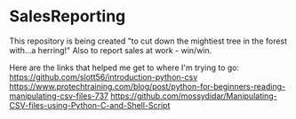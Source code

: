 # SalesReporting

This repository is being created "to cut down the mightiest tree in the forest with…a herring!"
Also to report sales at work - win/win.

Here are the links that helped me get to where I'm trying to go:
https://github.com/slott56/introduction-python-csv
https://www.protechtraining.com/blog/post/python-for-beginners-reading-manipulating-csv-files-737
https://github.com/mossydidar/Manipulating-CSV-files-using-Python-C-and-Shell-Script